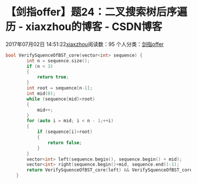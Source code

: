 # 【剑指offer】题24：二叉搜索树后序遍历 - xiaxzhou的博客 - CSDN博客





2017年07月02日 14:51:22[xiaxzhou](https://me.csdn.net/xiaxzhou)阅读数：95
个人分类：[剑指offer](https://blog.csdn.net/xiaxzhou/article/category/6949916)









```cpp
bool VerifySquenceOfBST_core(vector<int> sequence) {
        int n = sequence.size();
        if (n < 3)
        {
            return true;
        }
        int root = sequence[n-1];
        int mid(0);
        while (sequence[mid]<root)
        {
            mid++;
        }
        for (auto i = mid; i < n - 1;++i)
        {
            if (sequence[i]<root)
            {
                return false;
            }
        }
        vector<int> left(sequence.begin(), sequence.begin() + mid);
        vector<int> right(sequence.begin()+mid, sequence.end()-1);
        return VerifySquenceOfBST_core(left) && VerifySquenceOfBST_core(right);
    }
```



